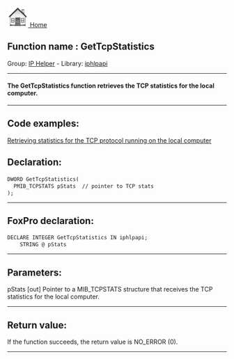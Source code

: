 [<img src="../../images/home.png"> Home ](https://github.com/VFPX/Win32API)  

## Function name : GetTcpStatistics
Group: [IP Helper](../../functions_group.md#IP_Helper)  -  Library: [iphlpapi](../../Libraries.md#iphlpapi)  
***  


#### The GetTcpStatistics function retrieves the TCP statistics for the local computer.
***  


## Code examples:
[Retrieving statistics for the TCP protocol running on the local computer](../../samples/sample_231.md)  

## Declaration:
```foxpro  
DWORD GetTcpStatistics(
  PMIB_TCPSTATS pStats  // pointer to TCP stats
);  
```  
***  


## FoxPro declaration:
```foxpro  
DECLARE INTEGER GetTcpStatistics IN iphlpapi;
	STRING @ pStats  
```  
***  


## Parameters:
pStats 
[out] Pointer to a MIB_TCPSTATS structure that receives the TCP statistics for the local computer.   
***  


## Return value:
If the function succeeds, the return value is NO_ERROR (0).  
***  

